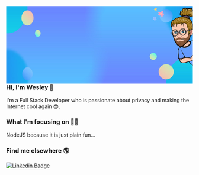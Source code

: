 <img align=left src="https://github.com/Wesley-Ryan/Wesley-Ryan/blob/Profile/assets/profile-banner-2.jpg" alt="readme profile banner for Wesley">

### Hi, I'm Wesley 👋

I'm a Full Stack Developer who is passionate about privacy and making the Internet cool again 😎.

### What I'm focusing on 👨‍💻

NodeJS because it is just plain fun...

### Find me elsewhere 🌎

[![Linkedin Badge](https://img.shields.io/badge/-LinkedIn-blue?style=flat-square&logo=Linkedin&logoColor=white&link=https://www.linkedin.com/in/wesley-white-dev/)](https://www.linkedin.com/in/wesley-white-dev/)
